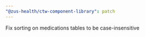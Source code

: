 ```yaml
---
"@zus-health/ctw-component-library": patch
---
```


Fix sorting on medications tables to be case-insensitive
